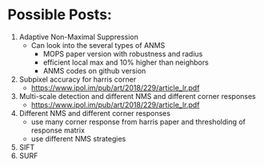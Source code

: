 # Possible Posts:

1. Adaptive Non-Maximal Suppression
    - Can look into the several types of ANMS
        - MOPS paper version with robustness and radius
        - efficient local max and 10% higher than neighbors
        - ANMS codes on github version
2. Subpixel accuracy for harris corner
    - https://www.ipol.im/pub/art/2018/229/article_lr.pdf
3. Multi-scale detection and different NMS and different corner responses
    - https://www.ipol.im/pub/art/2018/229/article_lr.pdf
4. Different NMS and different corner responses
    - use many corner response from harris paper and thresholding of response matrix
    - use different NMS strategies
5. SIFT
6. SURF
